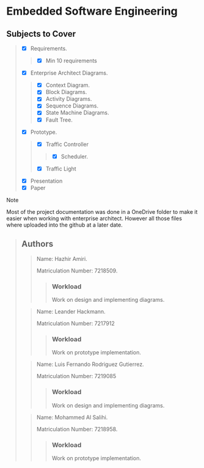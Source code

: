 # Embedded Software Engineering

## Subjects to Cover
> - [x] Requirements.
>> - [x] Min 10 requirements
> - [x] Enterprise Architect Diagrams.
>> - [x] Context Diagram.
>> - [x] Block Diagrams.
>> - [x] Activity Diagrams.
>> - [x] Sequence Diagrams.
>> - [x] State Machine Diagrams.
>> - [x] Fault Tree.
> - [x] Prototype.
>> - [x] Traffic Controller
>>> - [x] Scheduler.
>> - [x] Traffic Light
> - [x] Presentation
> - [x] Paper

> [!Note]
> Most of the project documentation was done in a OneDrive folder to make it easier when working with enterprise architect.
> However all those files where uploaded into the github at a later date.

   
> ## Authors
>> Name: Hazhir Amiri.
>> 
>> Matriculation Number: 7218509.
>>> ### Workload
>>> Work on design and implementing diagrams.
>
>> Name: Leander Hackmann.
>> 
>> Matriculation Number: 7217912
>>> ### Workload
>>> Work on prototype implementation.
>
>> Name: Luis Fernando Rodriguez Gutierrez.
>> 
>> Matriculation Number: 7219085
>>> ### Workload
>>> Work on design and implementing diagrams.
>
>> Name: Mohammed Al Salihi.
>> 
>> Matriculation Number: 7218958.
>>> ### Workload
>>> Work on prototype implementation.

